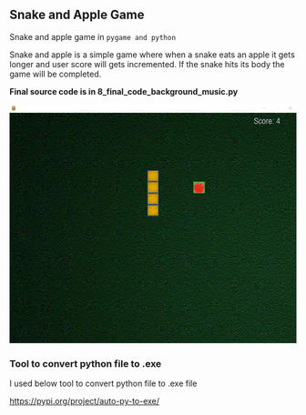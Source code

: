 ## Snake and Apple Game
Snake and apple game in `pygame and python`

Snake and apple is a simple game where when a snake eats an apple it gets longer and user score will gets incremented. If the snake hits its body the game will be completed.

**Final source code is in 8_final_code_background_music.py**

![](game_preview.gif)

### Tool to convert python file to .exe

I used below tool to convert python file to .exe file

https://pypi.org/project/auto-py-to-exe/

